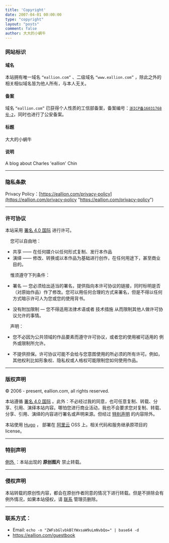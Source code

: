 ```yaml
---
title: 'Copyright'
date: 2007-04-01 00:00:00
type: "copyright"
layout: "posts"
comment: false
author: 大大的小蜗牛
---
```


### 网站标识

#### 域名

本站拥有唯一域名 `“eallion.com”` 、二级域名 `“www.eallion.com”` ，除此之外的相关相似域名皆为他人所有，与本人无关。

#### 备案

域名 `“eallion.com”` 已获得个人性质的工信部备案，备案编号：<a href="http://beian.miit.gov.cn/" target="_blank">`浙ICP备16031768号-2`</a>，同时也进行了公安备案。

#### 标题

大大的小蜗牛

#### 说明

A blog about Charles 'eallion' Chin

------------

### 隐私条款

Privacy Policy：[https://eallion.com/privacy-policy](https://eallion.com/privacy-policy "https://eallion.com/privacy-policy")

------------

### 许可协议

本站采用 <i class="fa fa-creative-commons"></i> <a href="https://creativecommons.org/licenses/by/4.0/deed.zh" target="_blank">署名 4.0 国际</a> 进行许可。

 &nbsp;&nbsp;&nbsp;&nbsp;您可以自由地：

 - 共享 —— 在任何媒介以任何形式复制、发行本作品
 - 演绎 —— 修改、转换或以本作品为基础进行创作，在任何用途下，甚至商业目的。

&nbsp;&nbsp;&nbsp;&nbsp;惟须遵守下列条件：

 - 署名 — 您必须给出适当的署名，提供指向本许可协议的链接，同时标明是否（对原始作品）作了修改。您可以用任何合理的方式来署名，但是不得以任何方式暗示许可人为您或您的使用背书。

 - 没有附加限制 — 您不得适用法律术语或者 技术措施 从而限制其他人做许可协议允许的事情。

&nbsp;&nbsp;&nbsp;&nbsp;声明：

 - 您不必因为公共领域的作品要素而遵守许可协议，或者您的使用被可适用的 例外或限制所允许。

 - 不提供担保。许可协议可能不会给与您意图使用的所必须的所有许可。例如，其他权利比如形象权、隐私权或人格权可能限制您如何使用作品。

------------


### 版权声明

&copy; 2006 - present, eallion.com, all rights reserved.

本站遵循 <i class="fa fa-creative-commons"></i>  <a href="https://creativecommons.org/licenses/by/4.0/deed.zh" target="_blank">署名 4.0 国际</a> 。此外：不必经过我的同意，也可任意复制、转载、分享、引用、演绎本站内容。哪怕您进行商业活动，我也不会要求您对复制、转载、分享、引用、演绎的内容进行署名或声明来源。但经过 [特别声明](#特别声明) 的内容除外。

本站使用 <a href="https://gohugo.io" target="_blank">Hugo</a> ， 部署在 <a href="https://www.aliyun.com" target="_blank">阿里云</a> OSS 上。相关代码和服务继承原项目的license。

------------

### 特别声明

<a href="https://wiki.creativecommons.org/Frequently_Asked_Questions#Do_Creative_Commons_licenses_affect_exceptions_and_limitations_to_copyright.2C_such_as_fair_dealing_and_fair_use.3F" target="_blank">例外 <i class="fa fa-external-link"></i></a>：本站出现的 **原创图片** 禁止转载。

------------

### 侵权声明

本站转载的原创性内容，都会在原创作者同意的情况下进行转载。但是不排除会有例外情况，如果本站侵权，请 [联系](#联系方式) 管理员删除。

------------


### 联系方式：

 - Email: `echo -n "ZWFsbGlvbkBlYWxsaW9uLmNvbQo=" | base64 -d`
 - <a href="https://eallion.com/guestbook">https://eallion.com/guestbook</a>